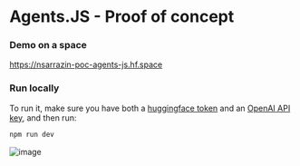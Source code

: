 # Agents.JS - Proof of concept

### Demo on a space
https://nsarrazin-poc-agents-js.hf.space

### Run locally
To run it, make sure you have both a [huggingface token](https://huggingface.co/settings/tokens) and an [OpenAI API key](https://platform.openai.com/account/api-keys), and then run:

```bash
npm run dev
```

![image](https://github.com/nsarrazin/poc-agents.js/assets/25119303/26adb5c9-5a27-46b5-9a42-b19a4c5d82bb)
